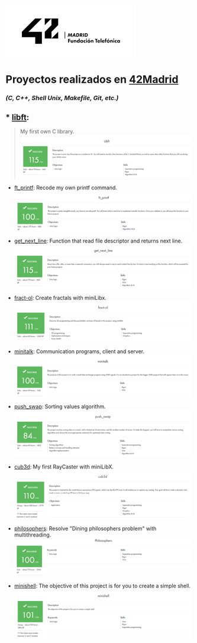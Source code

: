 ![42Madrid](https://github.com/ivanoriola/42/blob/5e158c4529e7a1a53435cfac0ce9b08c21ffa173/logo%2042Madrid.png)

# Proyectos realizados en [42Madrid](https://www.42madrid.com/)
### _(C, C++, Shell Unix, Makefile, Git, etc.)_

## * [libft](https://github.com/ivanoriola/42/tree/main/libft):
> My first own C library.
      ![Libft](/images/Libft.png)

* [ft_printf](https://github.com/ivanoriola/42/tree/main/ft_printf): Recode my own printf command.
      ![ft_printf](/images/ft_printf.png)

* [get_next_line](https://github.com/ivanoriola/42/tree/main/get_next_line): Function that read file descriptor and returns next line.
      ![get_next_line](/images/get_next_line.png)

* [fract-ol](https://github.com/ivanoriola/42/tree/main/fract-ol): Create fractals with miniLibx.
      ![fract-ol](/images/fract-ol.png)

* [minitalk](https://github.com/ivanoriola/42/tree/main/minitalk): Communication programs, client and server.
      ![minitalk](/images/minitalk.png)

* [push_swap](https://github.com/ivanoriola/42/tree/main/push_swap): Sorting values algorithm.
      ![push_swap](/images/push_swap.png)

* [cub3d](https://github.com/ivanoriola/42/tree/main/cub3d): My first RayCaster with miniLibX.
      ![cub3d](/images/cub3d.png)

* [philosophers](https://github.com/ivanoriola/42/tree/main/philosophers): Resolve "Dining philosophers problem" with multithreading.
      ![philosophers](/images/philosophers.png)

* [minishell](https://github.com/ivanoriola/42/tree/main/minishell): The objective of this project is for you to create a simple shell.
      ![minishell](/images/minishell.png)

